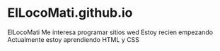 # ElLocoMati.github.io
ElLocoMati
Me interesa programar sitios wed
Estoy recien empezando 
Actualmente estoy aprendiendo HTML y CSS
